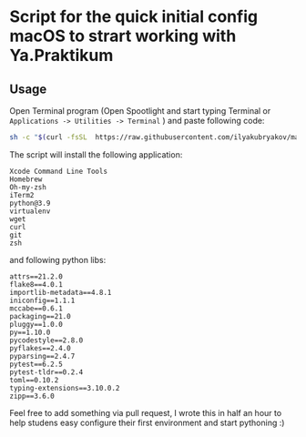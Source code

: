 # Script for the quick initial config macOS to strart working with Ya.Praktikum
## Usage
Open Terminal program (Open Spootlight and start typing Terminal or `Applications -> Utilities -> Terminal` ) and paste following code:
```bash
sh -c "$(curl -fsSL  https://raw.githubusercontent.com/ilyakubryakov/macos_ya.p_initial_config/main/config.sh)"
```
The script will install the following application:

```
Xcode Command Line Tools
Homebrew
Oh-my-zsh
iTerm2
python@3.9
virtualenv
wget
curl
git
zsh
```
and following python libs:
```
attrs==21.2.0
flake8==4.0.1
importlib-metadata==4.8.1
iniconfig==1.1.1
mccabe==0.6.1
packaging==21.0
pluggy==1.0.0
py==1.10.0
pycodestyle==2.8.0
pyflakes==2.4.0
pyparsing==2.4.7
pytest==6.2.5
pytest-tldr==0.2.4
toml==0.10.2
typing-extensions==3.10.0.2
zipp==3.6.0
```
Feel free to add something via pull request, I wrote this in half an hour to help studens easy configure their first environment and start pythoning :)

